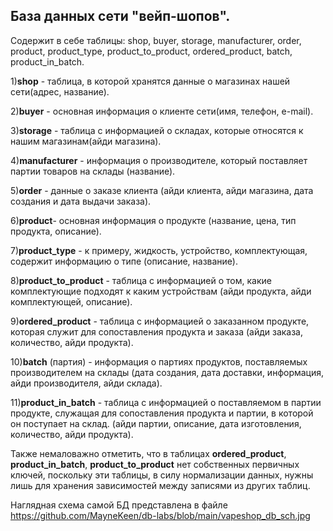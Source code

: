 ## База данных сети "вейп-шопов".

Содержит в себе таблицы: shop, buyer, storage, manufacturer, order, product, product_type, product_to_product, ordered_product, batch, product_in_batch.

1)<b>shop</b> - таблица, в которой хранятся данные о магазинах нашей сети(адрес, название).

2)<b>buyer</b> - основная информация о клиенте сети(имя, телефон, e-mail).

3)<b>storage</b> - таблица с информацией о складах, которые относятся к нашим магазинам(айди магазина).

4)<b>manufacturer</b> - информация о производителе, который поставляет партии товаров на склады (название).

5)<b>order</b> - данные о заказе клиента (айди клиента, айди магазина, дата создания и дата выдачи заказа).

6)<b>product</b>- основная информация о продукте (название, цена, тип продукта, описание).

7)<b>product_type</b> - к примеру, жидкость, устройство, комплектующая, содержит информацию о типе (описание, название).

8)<b>product_to_product</b> - таблица с информацией о том, какие комплектующие подходят к каким устройствам 
(айди продукта, айди комплектующей, описание).

9)<b>ordered_product</b> - таблица с информацией о заказанном продукте, которая служит для сопоставления продукта и заказа (айди заказа, количество, айди продукта).

10)<b>batch</b> (партия) - информация о партиях продуктов, поставляемых производителем на склады (дата создания, дата доставки, информация, айди производителя, айди склада).

11)<b>product_in_batch</b> - таблица с информацией о поставляемом в партии продукте, служащая для сопоставления продукта и партии, в которой он поступает на склад.
(айди партии, описание, дата изготовления, количество, айди продукта).

Также немаловажно отметить, что в таблицах <b>ordered_product</b>, <b>product_in_batch</b>, <b>product_to_product</b> нет собственных первичных ключей,
поскольку эти таблицы, в силу нормализации данных,  нужны лишь для хранения зависимостей между записями из других таблиц.

Наглядная схема самой БД представлена в файле 
https://github.com/MayneKeen/db-labs/blob/main/vapeshop_db_sch.jpg
